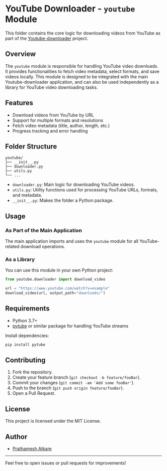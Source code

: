 # YouTube Downloader - `youtube` Module

This folder contains the core logic for downloading videos from YouTube as part of the [Youtube-downloader](https://github.com/prathameshatkare/Youtube-downloader) project.

## Overview

The `youtube` module is responsible for handling YouTube video downloads. It provides functionalities to fetch video metadata, select formats, and save videos locally. This module is designed to be integrated with the main Youtube-downloader application, and can also be used independently as a library for YouTube video downloading tasks.

## Features

- Download videos from YouTube by URL
- Support for multiple formats and resolutions
- Fetch video metadata (title, author, length, etc.)
- Progress tracking and error handling

## Folder Structure

```
youtube/
├── __init__.py
├── downloader.py
├── utils.py
└── ...
```
- `downloader.py`: Main logic for downloading YouTube videos.
- `utils.py`: Utility functions used for processing YouTube URLs, formats, and metadata.
- `__init__.py`: Makes the folder a Python package.

## Usage

### As Part of the Main Application

The main application imports and uses the `youtube` module for all YouTube-related download operations.

### As a Library

You can use this module in your own Python project:
```python
from youtube.downloader import download_video

url = "https://www.youtube.com/watch?v=example"
download_video(url, output_path="downloads/")
```

## Requirements

- Python 3.7+
- [pytube](https://github.com/pytube/pytube) or similar package for handling YouTube streams

Install dependencies:
```bash
pip install pytube
```

## Contributing

1. Fork the repository.
2. Create your feature branch (`git checkout -b feature/fooBar`).
3. Commit your changes (`git commit -am 'Add some fooBar'`).
4. Push to the branch (`git push origin feature/fooBar`).
5. Open a Pull Request.

## License

This project is licensed under the MIT License.

## Author

- [Prathamesh Atkare](https://github.com/prathameshatkare)

---

Feel free to open issues or pull requests for improvements!
